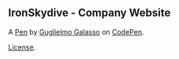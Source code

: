 IronSkydive - Company Website 
------------------------------


A [Pen](https://codepen.io/Guglielmo123/pen/OJoevmm) by [Guglielmo Galasso](https://codepen.io/Guglielmo123) on [CodePen](https://codepen.io).

[License](https://codepen.io/license/pen/OJoevmm).